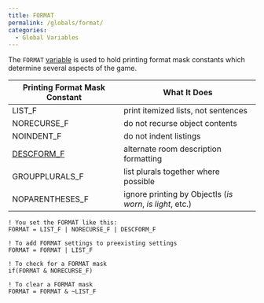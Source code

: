 ```yaml
---
title: FORMAT
permalink: /globals/format/
categories: 
  - Global Variables
---
```


The `FORMAT` [variable](Variables) is used to hold printing
format mask constants which determine several aspects of the game.

| Printing Format Mask Constant        | What It Does                                              |
|--------------------------------------|-----------------------------------------------------------|
| LIST_F                              | print itemized lists, not sentences                       |
| NORECURSE_F                         | do not recurse object contents                            |
| NOINDENT_F                          | do not indent listings                                    |
| [DESCFORM_F](DESCFORM_F) | alternate room description formatting                     |
| GROUPPLURALS_F                      | list plurals together where possible                      |
| NOPARENTHESES_F                     | ignore printing by ObjectIs (*is worn*, *is light*, etc.) |

    ! You set the FORMAT like this:
    FORMAT = LIST_F | NORECURSE_F | DESCFORM_F

    ! To add FORMAT settings to preexisting settings
    FORMAT = FORMAT | LIST_F

    ! To check for a FORMAT mask
    if(FORMAT & NORECURSE_F)

    ! To clear a FORMAT mask
    FORMAT = FORMAT & ~LIST_F
